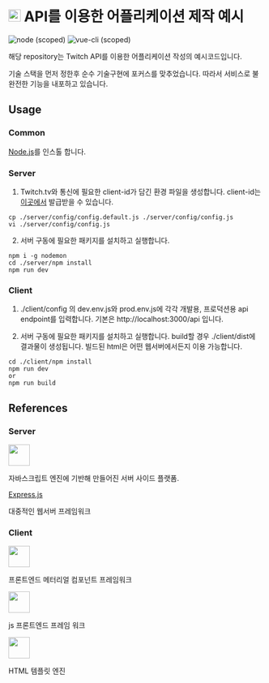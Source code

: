 # <img src="https://use.fontawesome.com/releases/v5.0.9/svgs/brands/app-store-ios.svg" width="24px"> API를 이용한 어플리케이션 제작 예시


![node (scoped)](https://img.shields.io/badge/node-%3E=9.8.0-brightgreen.svg)
![vue-cli (scoped)](https://img.shields.io/badge/vue--cli-3.0.0-brightgreen.svg)


해당 repository는 Twitch API를 이용한 어플리케이션 작성의 예시코드입니다.

기술 스택을 먼저 정한후 순수 기술구현에 포커스를 맞추었습니다. 따라서 서비스로 불완전한 기능을 내포하고 있습니다.

## Usage
### Common
[Node.js](https://nodejs.org/en/)를 인스톨 합니다.
### Server
1. Twitch.tv와 통신에 필요한 client-id가 담긴 환경 파일을 생성합니다. client-id는 [이곳에서](https://dev.twitch.tv) 발급받을 수 있습니다.

```
cp ./server/config/config.default.js ./server/config/config.js
vi ./server/config/config.js
```
2. 서버 구동에 필요한 패키지를 설치하고 실행합니다.

```
npm i -g nodemon
cd ./server/npm install
npm run dev
```

### Client
1. ./client/config 의 dev.env.js와 prod.env.js에 각각 개발용, 프로덕션용 api endpoint를 입력합니다. 기본은 http://localhost:3000/api 입니다.

2. 서버 구동에 필요한 패키지를 설치하고 실행합니다. build할 경우 ./client/dist에 결과물이 생성됩니다. 빌드된 html은 어떤 웹서버에서든지 이용 가능합니다.
```
cd ./client/npm install
npm run dev
or
npm run build
```


## References
### Server
[<img src="https://encrypted-tbn0.gstatic.com/images?q=tbn:ANd9GcSfWvcydc6q355c0sUW47uMF0s3JugZgKQQzildOyHW7AFJoQfc" height="42px">](https://nodejs.org/en/)

자바스크립트 엔진에 기반해 만들어진 서버 사이드 플랫폼.

[Express.js](https://expressjs.com/)

대중적인 웹서버 프레임워크

### Client
[<img src="https://vuetifyjs.com/static/vuetify-logo-300.png" height="42px">](https://vuetifyjs.com/en/)

프론트엔드 메터리얼 컴포넌트 프레임워크


[<img src="https://vuejs.org/images/logo.png" height="42px">](https://vuejs.org/)

js 프론트엔드 프레임 워크


[<img src="https://camo.githubusercontent.com/a43de8ca816e78b1c2666f7696f449b2eeddbeca/68747470733a2f2f63646e2e7261776769742e636f6d2f7075676a732f7075672d6c6f676f2f656563343336636565386664396431373236643738333963626539396431663639343639326330632f5356472f7075672d66696e616c2d6c6f676f2d5f2d636f6c6f75722d3132382e737667" height="42px">](https://pugjs.org/api/getting-started.html)

HTML 템플릿 엔진


